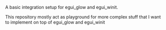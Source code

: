 A basic integration setup for egui_glow and egui_winit.

This repository mostly act as playground for more complex stuff that I want to implement on top of egui_glow and egui_winit